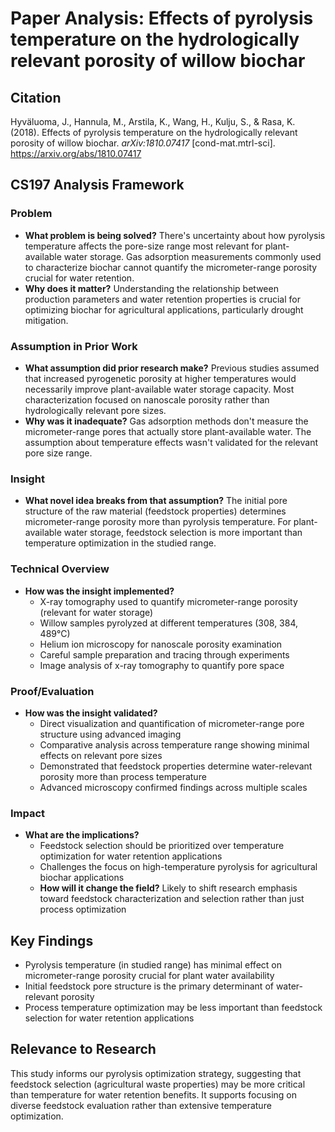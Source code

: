 # Paper Analysis: Effects of pyrolysis temperature on the hydrologically relevant porosity of willow biochar

## Citation
Hyväluoma, J., Hannula, M., Arstila, K., Wang, H., Kulju, S., & Rasa, K. (2018). Effects of pyrolysis temperature on the hydrologically relevant porosity of willow biochar. *arXiv:1810.07417* [cond-mat.mtrl-sci]. https://arxiv.org/abs/1810.07417

## CS197 Analysis Framework

### Problem
- **What problem is being solved?** There's uncertainty about how pyrolysis temperature affects the pore-size range most relevant for plant-available water storage. Gas adsorption measurements commonly used to characterize biochar cannot quantify the micrometer-range porosity crucial for water retention.
- **Why does it matter?** Understanding the relationship between production parameters and water retention properties is crucial for optimizing biochar for agricultural applications, particularly drought mitigation.

### Assumption in Prior Work
- **What assumption did prior research make?** Previous studies assumed that increased pyrogenetic porosity at higher temperatures would necessarily improve plant-available water storage capacity. Most characterization focused on nanoscale porosity rather than hydrologically relevant pore sizes.
- **Why was it inadequate?** Gas adsorption methods don't measure the micrometer-range pores that actually store plant-available water. The assumption about temperature effects wasn't validated for the relevant pore size range.

### Insight
- **What novel idea breaks from that assumption?** The initial pore structure of the raw material (feedstock properties) determines micrometer-range porosity more than pyrolysis temperature. For plant-available water storage, feedstock selection is more important than temperature optimization in the studied range.

### Technical Overview
- **How was the insight implemented?**
  - X-ray tomography used to quantify micrometer-range porosity (relevant for water storage)
  - Willow samples pyrolyzed at different temperatures (308, 384, 489°C)
  - Helium ion microscopy for nanoscale porosity examination
  - Careful sample preparation and tracing through experiments
  - Image analysis of x-ray tomography to quantify pore space

### Proof/Evaluation
- **How was the insight validated?**
  - Direct visualization and quantification of micrometer-range pore structure using advanced imaging
  - Comparative analysis across temperature range showing minimal effects on relevant pore sizes
  - Demonstrated that feedstock properties determine water-relevant porosity more than process temperature
  - Advanced microscopy confirmed findings across multiple scales

### Impact
- **What are the implications?**
  - Feedstock selection should be prioritized over temperature optimization for water retention applications
  - Challenges the focus on high-temperature pyrolysis for agricultural biochar applications
  - **How will it change the field?** Likely to shift research emphasis toward feedstock characterization and selection rather than just process optimization

## Key Findings
- Pyrolysis temperature (in studied range) has minimal effect on micrometer-range porosity crucial for plant water availability
- Initial feedstock pore structure is the primary determinant of water-relevant porosity
- Process temperature optimization may be less important than feedstock selection for water retention applications

## Relevance to Research
This study informs our pyrolysis optimization strategy, suggesting that feedstock selection (agricultural waste properties) may be more critical than temperature for water retention benefits. It supports focusing on diverse feedstock evaluation rather than extensive temperature optimization.
